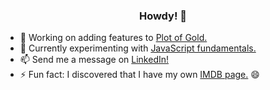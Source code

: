 <div align="center">

### Howdy! 👋

</div>

- 🔭 Working on adding features to [Plot of Gold.](https://plotofgold.herokuapp.com/)
- 🤔 Currently experimenting with [JavaScript fundamentals.](https://developer.mozilla.org/en-US/docs/Web/JavaScript)
- 📫 Send me a message on [LinkedIn!](https://www.linkedin.com/in/eddiephi/)
- ⚡ Fun fact: I discovered that I have my own [IMDB page.](https://www.imdb.com/name/nm10112694/) 😄

<!--
**EddiePhi/EddiePhi** is a ✨ _special_ ✨ repository because its `README.md` (this file) appears on your GitHub profile.

Here are some ideas to get you started:

- 🔭 I’m currently working on ...
- 🌱 I’m currently learning ...
- 👯 I’m looking to collaborate on ...
- 🤔 I’m looking for help with ...
- 💬 Ask me about ...
- 📫 How to reach me: ...
- 😄 Pronouns: ...
- ⚡ Fun fact: ...
-->

